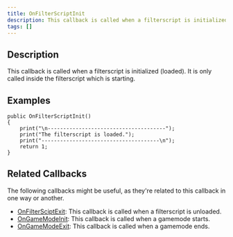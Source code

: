 ```yaml
---
title: OnFilterScriptInit
description: This callback is called when a filterscript is initialized (loaded).
tags: []
---
```


## Description

This callback is called when a filterscript is initialized (loaded). It is only called inside the filterscript which is starting.

## Examples

```pawn
public OnFilterScriptInit()
{
    print("\n--------------------------------------");
    print("The filterscript is loaded.");
    print("--------------------------------------\n");
    return 1;
}
```

## Related Callbacks

The following callbacks might be useful, as they're related to this callback in one way or another. 

- [OnFilterSciptExit](OnFilterScriptExit): This callback is called when a filterscript is unloaded.
- [OnGameModeInit](OnGameModeInit): This callback is called when a gamemode starts.
- [OnGameModeExit](OnGameModeExit): This callback is called when a gamemode ends.
